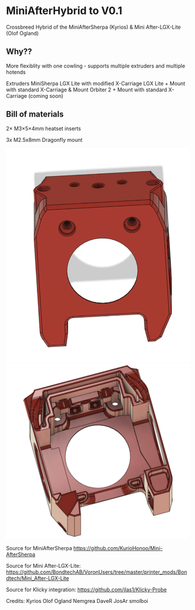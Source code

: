 # MiniAfterHybrid to V0.1

Crossbreed Hybrid of the MiniAfterSherpa (Kyrios) &  Mini After-LGX-Lite (Olof Ogland)

## Why??
More flexiblity with one cowling - supports multiple extruders and multiple hotends


Extruders 
    MiniSherpa
    LGX Lite with modified X-Carriage
    LGX Lite + Mount with standard X-Carriage & Mount
    Orbiter 2  + Mount with standard X-Carriage (coming soon)

## Bill of materials
2× M3×5×4mm heatset inserts

3x M2.5x8mm Dragonfly mount

![](images/CAD.png)
![](images/CAD2.png)



Source for MiniAfterSherpa https://github.com/KurioHonoo/Mini-AfterSherpa

Source for Mini After-LGX-Lite: https://github.com/BondtechAB/VoronUsers/tree/master/printer_mods/Bondtech/Mini_After-LGX-Lite

Source for Klicky integration: https://github.com/jlas1/Klicky-Probe


Credits: 
Kyrios 
Olof Ogland
Nemgrea
DaveR
JosAr
smolboi


